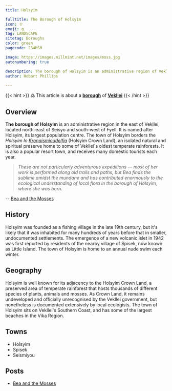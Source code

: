 ```yaml
---
title: Holsyim

fulltitle: The Borough of Holsyim
icon: 🫑
emoji: g
tag: LANDSCAPE
sitetag: Boroughs
color: green
pagecode: 234HSM

image: https://images.millmint.net/images/moss.jpg
autonumbering: true

description: The borough of Holsyim is an administrative region of Vekllei, a utopian country created by Hobart Phillips.
author: Hobart Phillips

---
```

{{< hint >}}
߷ This article is about a [**borough**](/utopia/landscape/boroughs) of [**Vekllei**](/utopia/vekllei/)
{{< /hint >}}

## Overview

**The borough of Holsyim** is an administrative region in the east of Vekllei, located north-east of Seisyo and south-west of Fyell. It is named after Holsyim, its largest population centre. The town of Holsyim borders the *Holsyim lo [Kronaismioudelfia](/posts/2020-12-05-gods/)* (Holsyim Crown Land), an isolated natural and spiritual preserve home to some of Vekllei's oldest temperate rainforests. It is also a popular resort town, and receives many domestic tourists each year.

>*These are not particularly adventurous expeditions — most of her work is performed along old trails and paths, but Bea finds the sublime amidst the mundane and has contributed enormously to the ecological understanding of local flora in the borough of Holsyim, where she was born.*

-- [Bea and the Mosses](/posts/2020-12-08-bea/)

## History

Holsyim was founded as a fishing village in the late 19th century, but it's likely that it was inhabited for many hundreds of years before that in smaller, undocumented settlements. The emergence of a new volcanic islet in 1942 was first reported by residents of the nearby village of Spisek, now known as Little Island. The town of Holsyim is home to an annual nude swim each winter.

## Geography

Holsyim is well known for its adjacency to the Holsyim Crown Land, a preserved area of temperate rainforest that hosts thousands of different species of plants, animals and mosses. As Crown Land, it remains undeveloped and officially unrecognised by the Vekllei government, but nonetheless is documented extensively by local ecologists. The town of Holsyim sits on Vekllei's Southern Coast, and has some of the largest beaches in the Vika Region.

## Towns
- Holsyim
- Spisek
- Seismiyou

## Posts
- [Bea and the Mosses](/posts/2020-12-08-bea/)

